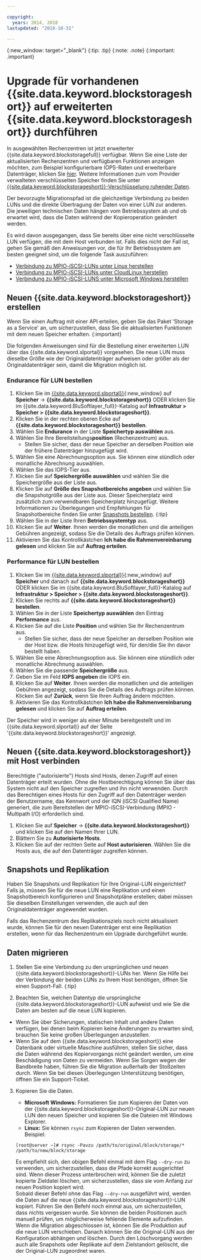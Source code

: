 ```yaml
---

copyright:
  years: 2014, 2018
lastupdated: "2018-10-31"

---
```

{:new_window: target="_blank"}
{:tip: .tip}
{:note: .note}
{:important: .important}

# Upgrade für vorhandenen {{site.data.keyword.blockstorageshort}} auf erweiterten {{site.data.keyword.blockstorageshort}} durchführen

In ausgewählten Rechenzentren ist jetzt erweiterter {{site.data.keyword.blockstoragefull}} verfügbar. Wenn Sie eine Liste der aktualisierten Rechenzentren und verfügbaren Funktionen anzeigen möchten, zum Beispiel konfigurierbare IOPS-Raten und erweiterbare Datenträger, klicken Sie [hier](new-ibm-block-and-file-storage-location-and-features.html). Weitere Informationen zum vom Provider verwalteten verschlüsselten Speicher finden Sie unter [{{site.data.keyword.blockstorageshort}}-Verschlüsselung ruhender Daten](block-file-storage-encryption-rest.html).

Der bevorzugte Migrationspfad ist die gleichzeitige Verbindung zu beiden LUNs und die direkte Übertragung der Daten von einer LUN zur anderen. Die jeweiligen technischen Daten hängen vom Betriebssystem ab und ob erwartet wird, dass die Daten während der Kopieroperation geändert werden.

Es wird davon ausgegangen, dass Sie bereits über eine nicht verschlüsselte LUN verfügen, die mit dem Host verbunden ist. Falls dies nicht der Fall ist, gehen Sie gemäß den Anweisungen vor, die für Ihr Betriebssystem am besten geeignet sind, um die folgende Task auszuführen:

- [Verbindung zu MPIO-iSCSI-LUNs unter Linux herstellen](accessing_block_storage_linux.html)
- [Verbindung zu MPIO-iSCSI-LUNs unter CloudLinux herstellen](configure-iscsi-cloudlinux.html)
- [Verbindung zu MPIO-iSCSI-LUNS unter Microsoft Windows herstellen](accessing-block-storage-windows.html)

## Neuen {{site.data.keyword.blockstorageshort}} erstellen

Wenn Sie einen Auftrag mit einer API erteilen, geben Sie das Paket 'Storage as a Service' an, um sicherzustellen, dass Sie die aktualisierten Funktionen mit dem neuen Speicher erhalten.
{:important}

Die folgenden Anweisungen sind für die Bestellung einer erweiterten LUN über das {{site.data.keyword.slportal}} vorgesehen. Die neue LUN muss dieselbe Größe wie der Originaldatenträger aufweisen oder größer als der Originaldatenträger sein, damit die Migration möglich ist.

### Endurance für LUN bestellen

1. Klicken Sie im [{{site.data.keyword.slportal}}](https://control.softlayer.com/){:new_window} auf **Speicher** -> **{{site.data.keyword.blockstorageshort}}** ODER klicken Sie im {{site.data.keyword.BluSoftlayer_full}}-Katalog auf **Infrastruktur > Speicher > {{site.data.keyword.blockstorageshort}}**.
2. Klicken Sie in der rechten oberen Ecke auf **{{site.data.keyword.blockstorageshort}} bestellen**.
3. Wählen Sie **Endurance** in der Liste **Speichertyp auswählen** aus.
4. Wählen Sie Ihre Bereitstellungs**position** (Rechenzentrum) aus.
   - Stellen Sie sicher, dass der neue Speicher an derselben Position wie der frühere Datenträger hinzugefügt wird.
5. Wählen Sie eine Abrechnungsoption aus. Sie können eine stündlich oder monatliche Abrechnung auswählen.
6. Wählen Sie das IOPS-Tier aus.
7. Klicken Sie auf **Speichergröße auswählen** und wählen Sie die Speichergröße aus der Liste aus.
8. Klicken Sie auf **Größe des Snapshotbereichs angeben** und wählen Sie die Snapshotgröße aus der Liste aus. Dieser Speicherplatz wird zusätzlich zum verwendbaren Speicherplatz hinzugefügt.
   Weitere Informationen zu Überlegungen und Empfehlungen für Snapshotbereiche finden Sie unter [Snapshots bestellen](ordering-snapshots.html).
   {:tip}
9. Wählen Sie in der Liste Ihren **Betriebssystemtyp** aus.
10. Klicken Sie auf **Weiter**. Ihnen werden die monatlichen und die anteiligen Gebühren angezeigt, sodass Sie die Details des Auftrags prüfen können.
11. Aktivieren Sie das Kontrollkästchen **Ich habe die Rahmenvereinbarung gelesen** und klicken Sie auf **Auftrag erteilen**.

### Performance für LUN bestellen

1. Klicken Sie im [{{site.data.keyword.slportal}}](https://control.softlayer.com/){:new_window} auf **Speicher** und danach auf **{{site.data.keyword.blockstorageshort}}** ODER klicken Sie im {{site.data.keyword.BluSoftlayer_full}}-Katalog auf **Infrastruktur > Speicher > {{site.data.keyword.blockstorageshort}}**.
2. Klicken Sie rechts auf **{{site.data.keyword.blockstorageshort}} bestellen**.
3. Wählen Sie in der Liste **Speichertyp auswählen** den Eintrag **Performance** aus.
4. Klicken Sie auf die Liste **Position** und wählen Sie Ihr Rechenzentrum aus.
   - Stellen Sie sicher, dass der neue Speicher an derselben Position wie der Host bzw. die Hosts hinzugefügt wird, für den/die Sie ihn davor bestellt haben.
5. Wählen Sie eine Abrechnungsoption aus. Sie können eine stündlich oder monatliche Abrechnung auswählen.
6. Wählen Sie die passende **Speichergröße** aus.
7. Geben Sie im Feld **IOPS angeben** die IOPS ein.
8. Klicken Sie auf **Weiter**. Ihnen werden die monatlichen und die anteiligen Gebühren angezeigt, sodass Sie die Details des Auftrags prüfen können. Klicken Sie auf **Zurück**, wenn Sie Ihren Auftrag ändern möchten.
9. Aktivieren Sie das Kontrollkästchen **Ich habe die Rahmenvereinbarung gelesen** und klicken Sie auf **Auftrag erteilen**.

Der Speicher wird in weniger als einer Minute bereitgestellt und im {{site.data.keyword.slportal}} auf der Seite '{{site.data.keyword.blockstorageshort}}' angezeigt.



## Neuen {{site.data.keyword.blockstorageshort}} mit Host verbinden

Berechtigte ("autorisierte") Hosts sind Hosts, denen Zugriff auf einen Datenträger erteilt wurden. Ohne die Hostberechtigung können Sie über das System nicht auf den Speicher zugreifen und ihn nicht verwenden. Durch das Berechtigen eines Hosts für den Zugriff auf den Datenträger werden der Benutzername, das Kennwort und der IQN (iSCSI Qualified Name) generiert, die zum Bereitstellen der MPIO-iSCSI-Verbindung (MPIO - Multipath I/O) erforderlich sind.

1. Klicken Sie auf **Speicher** -> **{{site.data.keyword.blockstorageshort}}** und klicken Sie auf den Namen Ihrer LUN.
2. Blättern Sie zu **Autorisierte Hosts**.
3. Klicken Sie auf der rechten Seite auf **Host autorisieren**. Wählen Sie die Hosts aus, die auf den Datenträger zugreifen können.


## Snapshots und Replikation

Haben Sie Snapshots und Replikation für Ihre Original-LUN eingerichtet? Falls ja, müssen Sie für die neue LUN eine Replikation und einen Snapshotbereich konfigurieren und Snapshotpläne erstellen; dabei müssen Sie dieselben Einstellungen verwenden, die auch auf den Originaldatenträger angewendet wurden.

Falls das Rechenzentrum des Replikationsziels noch nicht aktualisiert wurde, können Sie für den neuen Datenträger erst eine Replikation erstellen, wenn für das Rechenzentrum ein Upgrade durchgeführt wurde.


## Daten migrieren

1. Stellen Sie eine Verbindung zu den ursprünglichen und neuen {{site.data.keyword.blockstorageshort}}-LUNs her.
   Wenn Sie Hilfe bei der Verbindung der beiden LUNs zu Ihrem Host benötigen, öffnen Sie einen Support-Fall.
{:tip}

2. Beachten Sie, welchen Datentyp die ursprüngliche {{site.data.keyword.blockstorageshort}}-LUN aufweist und wie Sie die Daten am besten auf die neue LUN kopieren.
  - Wenn Sie über Sicherungen, statischen Inhalt und andere Daten verfügen, bei denen beim Kopieren keine Änderungen zu erwarten sind, brauchen Sie keine großen Überlegungen anzustellen.
  - Wenn Sie auf dem {{site.data.keyword.blockstorageshort}} eine Datenbank oder virtuelle Maschine ausführen, stellen Sie sicher, dass die Daten während des Kopiervorgangs nicht geändert werden, um eine Beschädigung von Daten zu vermeiden. Wenn Sie Sorgen wegen der Bandbreite haben, führen Sie die Migration außerhalb der Stoßzeiten durch. Wenn Sie bei diesen Überlegungen Unterstützung benötigen, öffnen Sie ein Support-Ticket.

3. Kopieren Sie die Daten.
   - **Microsoft Windows:** Formatieren Sie zum Kopieren der Daten von der {{site.data.keyword.blockstorageshort}}-Original-LUN zur neuen LUN den neuen Speicher und kopieren Sie die Dateien mit Windows Explorer.
   - **Linux:** Sie können `rsync` zum Kopieren der Daten verwenden. Beispiel:
   ```
   [root@server ~]# rsync -Pavzu /path/to/original/block/storage/* /path/to/new/block/storage
   ```

   Es empfiehlt sich, den obigen Befehl einmal mit dem Flag `--dry-run` zu verwenden, um sicherzustellen, dass die Pfade korrekt ausgerichtet sind. Wenn dieser Prozess unterbrochen wird, können Sie die zuletzt kopierte Zieldatei löschen, um sicherzustellen, dass sie vom Anfang zur neuen Position kopiert wird.<br/>
   Sobald dieser Befehl ohne das Flag `--dry-run` ausgeführt wird, werden die Daten auf die neue {{site.data.keyword.blockstorageshort}}-LUN kopiert. Führen Sie den Befehl noch einmal aus, um sicherzustellen, dass nichts vergessen wurde. Sie können die beiden Positionen auch manuell prüfen, um möglicherweise fehlende Elemente aufzufinden.<br/>
   Wenn die Migration abgeschlossen ist, können Sie die Produktion auf die neue LUN verschieben. Danach können Sie die Original-LUN aus der Konfiguration abhängen und löschen. Durch den Löschvorgang werden auch alle Snapshots oder Replikate auf dem Zielstandort gelöscht, die der Original-LUN zugeordnet waren.
